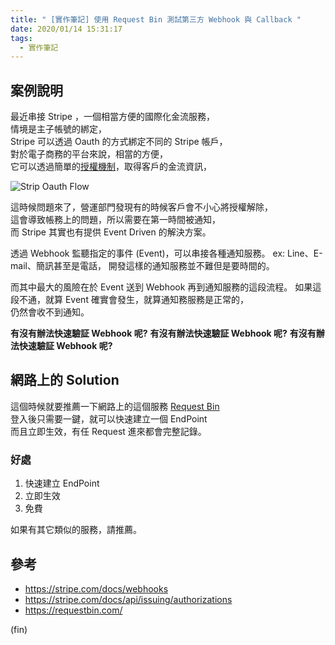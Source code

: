```yaml
---
title: " [實作筆記] 使用 Request Bin 測試第三方 Webhook 與 Callback "
date: 2020/01/14 15:31:17
tags:
  - 實作筆記
---
```


## 案例說明

最近串接 Stripe ，一個相當方便的國際化金流服務，  
情境是主子帳號的綁定，  
Stripe 可以透過 Oauth 的方式綁定不同的 Stripe 帳戶，  
對於電子商務的平台來說，相當的方便，  
它可以透過簡單的[授權機制](https://stripe.com/docs/connect/standard-accounts#revoked-access)，取得客戶的金流資訊，

![Strip Oauth Flow](/images/2020/1/requestbin_01.jpg)

這時候問題來了，營運部門發現有的時候客戶會不小心將授權解除，  
這會導致帳務上的問題，所以需要在第一時間被通知，  
而 Stripe 其實也有提供 Event Driven 的解決方案。

透過 Webhook 監聽指定的事件 (Event)，可以串接各種通知服務。
ex: Line、E-mail、簡訊甚至是電話，
開發這樣的通知服務並不難但是要時間的。

而其中最大的風險在於 Event 送到 Webhook 再到通知服務的這段流程。
如果這段不通，就算 Event 確實會發生，就算通知務服務是正常的，  
仍然會收不到通知。

**有沒有辦法快速驗証 Webhook 呢?**
**有沒有辦法快速驗証 Webhook 呢?**
**有沒有辦法快速驗証 Webhook 呢?**

## 網路上的 Solution

這個時候就要推薦一下網路上的這個服務 [Request Bin](https://requestbin.com/)  
登入後只需要一鍵，就可以快速建立一個 EndPoint  
而且立即生效，有任 Request 進來都會完整記錄。

### 好處

1. 快速建立 EndPoint
2. 立即生效
3. 免費

如果有其它類似的服務，請推薦。

## 參考

- <https://stripe.com/docs/webhooks>
- <https://stripe.com/docs/api/issuing/authorizations>
- <https://requestbin.com/>

(fin)
